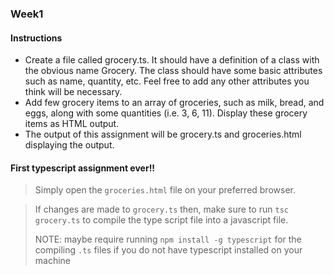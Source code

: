 ### Week1

#### Instructions

- Create a file called grocery.ts. It should have a definition of a class with 
  the obvious name Grocery. The class should have some basic attributes such as
  name, quantity, etc. Feel free to add any other attributes you think will be necessary.
- Add few grocery items to an array of groceries, such as milk, bread, and eggs, along with
  some quantities (i.e. 3, 6, 11).  Display these grocery items as HTML output.
- The output of this assignment will be grocery.ts and groceries.html displaying the output.

#### First typescript assignment ever!!

> Simply open the `groceries.html` file on your preferred browser.

> If changes are made to `grocery.ts` then, make sure to run `tsc grocery.ts` to compile the
> type script file into a javascript file.
> 
> NOTE: maybe require running `npm install -g typescript` for the compiling `.ts` files if you 
> do not have typescript installed on your machine